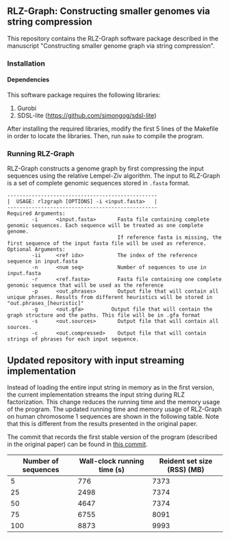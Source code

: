 ## RLZ-Graph: Constructing smaller genomes via string compression
This repository contains the RLZ-Graph software package described in the manuscript "Constructing smaller genome graph via string compression".

### Installation

#### Dependencies
This software package requires the following libraries:
1. Gurobi 
2. SDSL-lite (https://github.com/simongog/sdsl-lite)

After installing the required libraries, modify the first 5 lines of the Makefile in order to locate the libraries.
Then, run `make` to compile the program.

### Running RLZ-Graph

RLZ-Graph constructs a genome graph by first compressing the input sequences using the relative Lempel-Ziv algorithm. The input to RLZ-Graph is a set of complete genomic sequences stored in `.fasta` format.

```
-------------------------------------------------
|  USAGE: rlzgraph [OPTIONS] -i <input.fasta>   |
-------------------------------------------------
Required Arguments:
        -i      <input.fasta>       Fasta file containing complete genomic sequences. Each sequence will be treated as one complete genome.
                                    If reference fasta is missing, the first sequence of the input fasta file will be used as reference.
Optional Arguments:
        -ii     <ref idx>           The index of the reference sequence in input.fasta
        -n      <num seq>           Number of sequences to use in input.fasta
        -r      <ref.fasta>         Fasta file containing one complete genomic sequence that will be used as the reference
        -p      <out.phrases>       Output file that will contain all unique phrases. Results from different heuristics will be stored in "out.phrases_[heuristic]"
        -g      <out.gfa>         Output file that will contain the graph structure and the paths. This file will be in .gfa format
        -s      <out.sources>       Output file that will contain all sources.
        -c      <out.compressed>    Output file that will contain strings of phrases for each input sequence.
```

## Updated repository with input streaming implementation
Instead of loading the entire input string in memory as in the first version, the current implementation streams the input string during RLZ factorization. This change reduces the running time and the memory usage of the program. The updated running time and memory usage of RLZ-Graph on human chromosome 1 sequences are shown in the following table. Note that this is different from the results presented in the original paper.

The commit that records the first stable version of the program (described in the original paper) can be found in [this commit](https://github.com/Kingsford-Group/rlzgraph/commit/ef7f26c9d36dd9c3b8ba5f6e75c09d2a23d56dca).

|Number of sequences | Wall-clock running time (s) | Reident set size (RSS) (MB)|
|--------------------|-----------------------------|----------------------------|
|5                   | 776                         | 7373                       |
|25                  | 2498                        | 7374                       |
|50                  | 4647                        | 7374                       |
|75                  | 6755                        | 8091                       |
|100                 | 8873                        | 9993                       |


